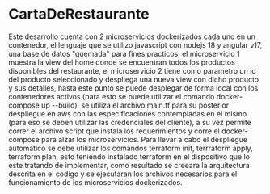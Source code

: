 # CartaDeRestaurante
Este desarrollo cuenta con 2 microservicios dockerizados cada uno en un contenedor, el lenguaje que se utilizo javascript con nodejs 18 y angular v17, una base de datos "quemada" para fines practicos, el microservicio 1 muestra la view del home donde se encuentran todos los productos disponibles del restaurante, el microservicio 2 tiene como parametro un id del producto seleccionado y despliega una nueva view con dicho producto y sus detalles, hasta este punto se puede desplegar de forma local con los contenedores activos (para esto se puede utilizar el comando docker-compose up --build), se utiliza el archivo main.tf para su posterior despliegue en aws con las  especificaciones contempladas en el mismo (para eso se deben utilizar las  credenciales del cliente), a su vez permite correr el archivo script que instala los requerimientos y corre el docker-compose para alzar los microservicios. Para llevar a cabo el despliegue automatico se debe utilizar los comandos terraform init, terrraform apply, terraform plan, esto teniendo instalado terraform en el dispositivo que lo este tratando de implementar, como resultado se creeara la arquitectura descrita en el codigo y se ejecutaran los archivos necesarios para el funcionamiento de los microservicios dockerizados.
